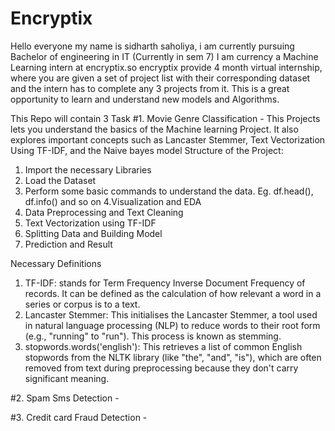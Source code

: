 # Encryptix
Hello everyone my name is sidharth saholiya, i am currently pursuing Bachelor of engineering in IT (Currently in sem 7)
I am currency a Machine Learning intern at encryptix.so encryptix provide 4 month virtual internship, where you are given a set of project list with their corresponding dataset and the intern has to complete any 3 projects from it. This is a great opportunity to learn and understand new models and Algorithms.

This Repo will contain 3 Task
#1. Movie Genre Classification - This Projects lets you understand the basics of the Machine learning Project. It also explores important concepts such as Lancaster Stemmer, Text Vectorization Using TF-IDF, and the Naive bayes model
Structure of the Project:
1. Import the necessary Libraries
2. Load the Dataset
3. Perform some basic commands to understand the data. Eg. df.head(), df.info() and so on
4.Visualization and EDA
5. Data Preprocessing and Text Cleaning
6. Text Vectorization using TF-IDF
7. Splitting Data and Building Model
8. Prediction and Result

Necessary Definitions
1. TF-IDF: stands for Term Frequency Inverse Document Frequency of records. It can be defined as the calculation of how relevant a word in a series or corpus is to a text. 
2. Lancaster Stemmer: This initialises the Lancaster Stemmer, a tool used in natural language processing (NLP) to reduce words to their root form (e.g., "running" to "run"). This process is known as stemming.
3. stopwords.words('english'): This retrieves a list of common English stopwords from the NLTK library (like "the", "and", "is"), which are often removed from text during preprocessing because they don't carry significant meaning.

#2. Spam Sms Detection - 


#3. Credit card Fraud Detection - 


